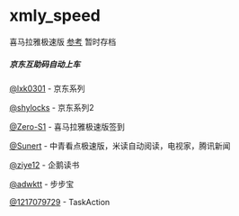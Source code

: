 # xmly_speed  
喜马拉雅极速版
[参考](https://github.com/Zero-S1/xmly_speed/blob/master/xmly_speed.md)      暂时存档



##### 京东互助码自动上车

[@lxk0301](https://github.com/LXK9301/jd_scripts/tree/master) - 京东系列

[@shylocks](https://bitbucket.org/jd-study/shylocks/src/master/) - 京东系列2

[@Zero-S1](https://github.com/Zero-S1/xmly_speed) - 喜马拉雅极速版签到

[@Sunert](https://github.com/Sunert/Scripts) - 中青看点极速版，米读自动阅读，电视家，腾讯新闻

[@ziye12](https://github.com/ziye12/JavaScript) - 企鹅读书

[@adwktt](https://github.com/adwktt/adwktt) - 步步宝
         
[@1217079729](https://github.com/1217079729/TaskAction) - TaskAction

